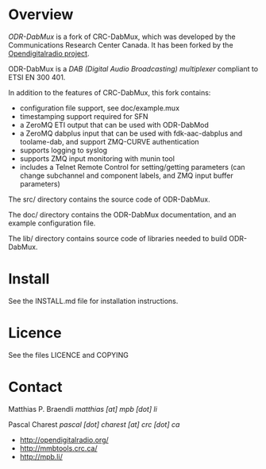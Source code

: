 Overview
========

*ODR-DabMux* is a fork of CRC-DabMux, which was developed by the Communications
Research Center Canada. It has been forked by the
[Opendigitalradio project](http://opendigitalradio.org).

ODR-DabMux is a *DAB (Digital Audio Broadcasting) multiplexer* compliant to
ETSI EN 300 401.

In addition to the features of CRC-DabMux, this fork contains:

- configuration file support, see doc/example.mux
- timestamping support required for SFN
- a ZeroMQ ETI output that can be used with ODR-DabMod
- a ZeroMQ dabplus input that can be used with fdk-aac-dabplus
  and toolame-dab, and support ZMQ-CURVE authentication
- supports logging to syslog
- supports ZMQ input monitoring with munin tool
- includes a Telnet Remote Control for setting/getting parameters
  (can change subchannel and component labels, and ZMQ input buffer
   parameters)

The src/ directory contains the source code of ODR-DabMux.

The doc/ directory contains the ODR-DabMux documentation, and an example
configuration file.

The lib/ directory contains source code of libraries needed to build
ODR-DabMux.

Install
=======

See the INSTALL.md file for installation instructions.

Licence
=======

See the files LICENCE and COPYING

Contact
=======

Matthias P. Braendli *matthias [at] mpb [dot] li*

Pascal Charest *pascal [dot] charest [at] crc [dot] ca*

- http://opendigitalradio.org/
- http://mmbtools.crc.ca/
- http://mpb.li/

